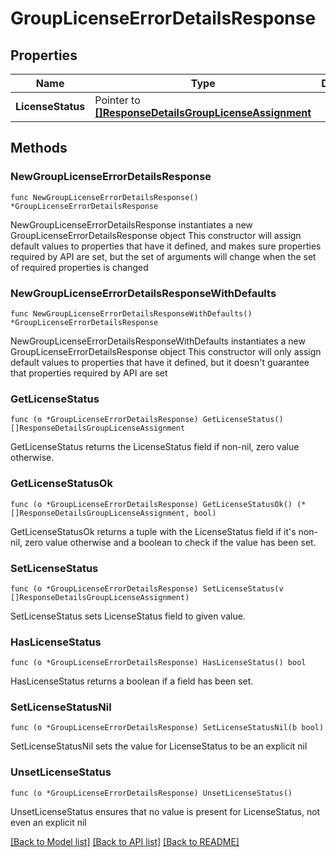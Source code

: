 # GroupLicenseErrorDetailsResponse

## Properties

Name | Type | Description | Notes
------------ | ------------- | ------------- | -------------
**LicenseStatus** | Pointer to [**[]ResponseDetailsGroupLicenseAssignment**](ResponseDetailsGroupLicenseAssignment.md) |  | [optional] [readonly] 

## Methods

### NewGroupLicenseErrorDetailsResponse

`func NewGroupLicenseErrorDetailsResponse() *GroupLicenseErrorDetailsResponse`

NewGroupLicenseErrorDetailsResponse instantiates a new GroupLicenseErrorDetailsResponse object
This constructor will assign default values to properties that have it defined,
and makes sure properties required by API are set, but the set of arguments
will change when the set of required properties is changed

### NewGroupLicenseErrorDetailsResponseWithDefaults

`func NewGroupLicenseErrorDetailsResponseWithDefaults() *GroupLicenseErrorDetailsResponse`

NewGroupLicenseErrorDetailsResponseWithDefaults instantiates a new GroupLicenseErrorDetailsResponse object
This constructor will only assign default values to properties that have it defined,
but it doesn't guarantee that properties required by API are set

### GetLicenseStatus

`func (o *GroupLicenseErrorDetailsResponse) GetLicenseStatus() []ResponseDetailsGroupLicenseAssignment`

GetLicenseStatus returns the LicenseStatus field if non-nil, zero value otherwise.

### GetLicenseStatusOk

`func (o *GroupLicenseErrorDetailsResponse) GetLicenseStatusOk() (*[]ResponseDetailsGroupLicenseAssignment, bool)`

GetLicenseStatusOk returns a tuple with the LicenseStatus field if it's non-nil, zero value otherwise
and a boolean to check if the value has been set.

### SetLicenseStatus

`func (o *GroupLicenseErrorDetailsResponse) SetLicenseStatus(v []ResponseDetailsGroupLicenseAssignment)`

SetLicenseStatus sets LicenseStatus field to given value.

### HasLicenseStatus

`func (o *GroupLicenseErrorDetailsResponse) HasLicenseStatus() bool`

HasLicenseStatus returns a boolean if a field has been set.

### SetLicenseStatusNil

`func (o *GroupLicenseErrorDetailsResponse) SetLicenseStatusNil(b bool)`

 SetLicenseStatusNil sets the value for LicenseStatus to be an explicit nil

### UnsetLicenseStatus
`func (o *GroupLicenseErrorDetailsResponse) UnsetLicenseStatus()`

UnsetLicenseStatus ensures that no value is present for LicenseStatus, not even an explicit nil

[[Back to Model list]](../README.md#documentation-for-models) [[Back to API list]](../README.md#documentation-for-api-endpoints) [[Back to README]](../README.md)


